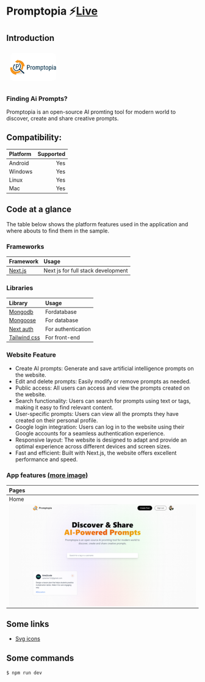 # Promptopia ⚡[Live](https://promptopia-here.vercel.app/)

## Introduction

<img src="public/assets/images/logo-long.png" style="background:#fff; border-radius:10px; height:auto" width="120" hspace="10" vspace="10">

### Finding Ai Prompts?

Promptopia is an open-source AI promting tool for modern world to discover, create and share creative prompts.

## Compatibility:

| Platform | Supported |
| :------- | --------: |
| Android  |       Yes |
| Windows  |       Yes |
| Linux    |       Yes |
| Mac      |       Yes |

## Code at a glance

The table below shows the platform features used in the application and where abouts to find them in the sample.

### Frameworks

| Framework                          | Usage                              |
| :--------------------------------- | :--------------------------------- |
| [Next.js](https://nextjs.org/docs) | Next js for full stack development |

### Libraries

| Library                                            | Usage              |
| :------------------------------------------------- | :----------------- |
| [Mongodb](https://www.npmjs.com/package/mongodb)   | Fordatabase        |
| [Mongoose](https://www.npmjs.com/package/mongoose) | For database       |
| [Next auth](https://next-auth.js.org/)             | For authentication |
| [Tailwind css](https://mui.com/)                   | For front-end      |

### Website Feature

- Create AI prompts: Generate and save artificial intelligence prompts on the website.
- Edit and delete prompts: Easily modify or remove prompts as needed.
- Public access: All users can access and view the prompts created on the website.
- Search functionality: Users can search for prompts using text or tags, making it easy to find relevant content.
- User-specific prompts: Users can view all the prompts they have created on their personal profile.
- Google login integration: Users can log in to the website using their Google accounts for a seamless authentication experience.
- Responsive layout: The website is designed to adapt and provide an optimal experience across different devices and screen sizes.
- Fast and efficient: Built with Next.js, the website offers excellent performance and speed.

### App features [(more image)](images/)

| Pages                                                                                            |
| :---------------------------------------------------------------------------------------------------- |
| Home                                                                                          |
| [<img alt="default page" style="max-height:300px" align="left" src="screenshots/home.png" />](screenshots/home.png)   |


## Some links
- [Svg icons](https://flowbite.com/icons/)

## Some commands

```shell
$ npm run dev 
```
